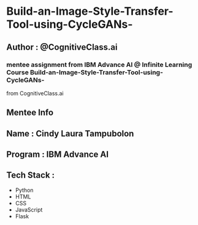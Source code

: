 # Build-an-Image-Style-Transfer-Tool-using-CycleGANs-

## Author : @CognitiveClass.ai

### mentee assignment from IBM Advance AI @ Infinite Learning Course Build-an-Image-Style-Transfer-Tool-using-CycleGANs-
 from CognitiveClass.ai

## Mentee Info

## Name : Cindy Laura Tampubolon
## Program : IBM Advance AI

## Tech Stack :

- Python
- HTML
- CSS
- JavaScript
- Flask
